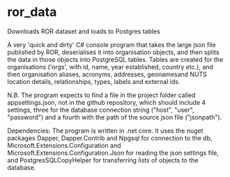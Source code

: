 # ror_data
Downloads ROR dataset and loads to Postgres tables

A very 'quick and dirty' C# console program that takes the large json file published by ROR, deserialises it into organisation objects, and then splits the data in those objects into PostgreSQL tables. Tables are created for the organisations ('orgs', with id, name, year established, country etc.), and then organisation aliases, acronyms, addresses,  geonamesand NUTS location details, relationships, types, labels and external ids.

N.B. The program expects to find a file in the project folder called appsettings.json, not in the github repository, which should include 4 settings, three for the database connection string ("host", "user", "password") and a fourth with the path of the source json file ("jsonpath").

Dependencies:
The program is written in .net core. 
It uses the nuget packages Dapper, Dapper.Contrib and Npgsql for connection to the db, Microsoft.Extensions.Configuration and Microsoft.Extensions.Configuration.Json for reading the json settings file, and PostgresSQLCopyHelper for transferring lists of objects to the database. 
